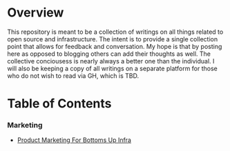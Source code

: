 # Overview
This repository is meant to be a collection of writings on all things related to open source and infrastructure. The intent is to provide a single collection point that allows for feedback and conversation. My hope is that by posting here as opposed to blogging others can add their thoughts as well. The collective conciousess is nearly always a better one than the individual. I will also be keeping a copy of all writings on a separate platform for those who do not wish to read via GH, which is TBD. 

# Table of Contents

### Marketing
- [Product Marketing For Bottoms Up Infra](/thoughts/marketing/Product_Marketing_For_Bottoms_Up_Infra.md)
